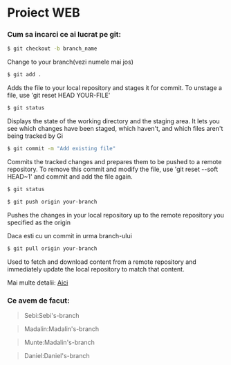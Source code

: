 # Proiect WEB

### Cum sa incarci ce ai lucrat pe git:
```sh
$ git checkout -b branch_name
```
Change to your branch(vezi numele mai jos)

```sh
$ git add .
``` 
Adds the file to your local repository and stages it for commit. To unstage a file, use 'git reset HEAD YOUR-FILE'

```sh
$ git status
```
Displays the state of the working directory and the staging area. It lets you see which changes have been staged, which haven't, and which files aren't being tracked by Gi
```sh
$ git commit -m "Add existing file"
```
Commits the tracked changes and prepares them to be pushed to a remote repository.  To remove this commit and modify the file, use 'git reset --soft HEAD~1' and commit and add the file again.

```sh
$ git status
```

```sh
$ git push origin your-branch
```
Pushes the changes in your local repository up to the remote repository you specified as the origin

Daca esti cu un commit in urma branch-ului
```sh
$ git pull origin your-branch
```
Used to fetch and download content from a remote repository and immediately update the local repository to match that content.


Mai multe detalii: [Aici](https://docs.github.com/en/free-pro-team@latest/github/managing-files-in-a-repository/adding-a-file-to-a-repository-using-the-command-line) 

### Ce avem de facut:
 > Sebi:Sebi's-branch

 > Madalin:Madalin's-branch

 > Munte:Madalin's-branch
 
 > Daniel:Daniel's-branch